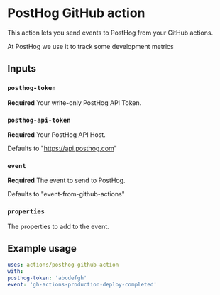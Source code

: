 # PostHog GitHub action

This action lets you send events to PostHog from your GitHub actions.

At PostHog we use it to track some development metrics

## Inputs

### `posthog-token`

**Required** Your write-only PostHog API Token.

### `posthog-api-token`

**Required** Your PostHog API Host.

Defaults to "https://api.posthog.com"

### `event`

**Required** The event to send to PostHog.

Defaults to "event-from-github-actions"

### `properties`

The properties to add to the event.

## Example usage

```yaml
uses: actions/posthog-github-action
with:
posthog-token: 'abcdefgh'
event: 'gh-actions-production-deploy-completed'
```